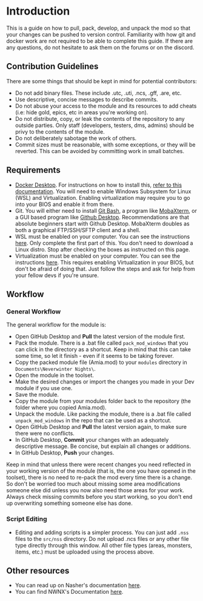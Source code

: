 # Introduction
This is a guide on how to pull, pack, develop, and unpack the mod so that your changes can be pushed to version control. Familiarity with how git and docker work are not required to be able to complete this guide. If there are any questions, do not hesitate to ask them on the forums or on the discord.

## Contribution Guidelines
There are some things that should be kept in mind for potential contributors:
- Do not add binary files. These include .utc, .uti, .ncs, .gff, .are, etc. 
- Use descriptive, concise messages to describe commits.
- Do not abuse your access to the module and its resources to add cheats (i.e: hide gold, epics, etc in areas you're working on).
- Do not distribute, copy, or leak the contents of the repository to any outside parties. Only staff (developers, testers, dms, admins) should be privy to the contents of the module.
- Do not deliberately sabotage the work of others.
- Commit sizes must be reasonable, with some exceptions, or they will be reverted. This can be avoided by committing work in small batches.

## Requirements
- [Docker Desktop](https://www.docker.com/products/docker-desktop). For instructions on how to install this, [refer to this documentation](https://docs.docker.com/desktop/windows/install/). You will need to enable Windows Subsystem for Linux (WSL) and Virtualization. Enabling virtualization may require you to go into your BIOS and enable it from there.
- Git. You will either need to install [Git Bash](https://git-scm.com/downloads), a program like [MobaXterm](https://mobaxterm.mobatek.net/), or a GUI based program like [Github Desktop](https://desktop.github.com/). Recommendations are that absolute beginners start with Github Desktop. MobaXterm doubles as both a graphical FTP/SSH/SFTP client and a shell.
- WSL must be enabled on your computer. You can see the instructions [here](https://www.windowscentral.com/install-windows-subsystem-linux-windows-10). Only complete the first part of this. You don't need to download a Linux distro. Stop after checking the boxes as instructed on this page.
- Virtualization must be enabled on your computer. You can see the instructions [here](https://www.minitool.com/news/enable-virtualization-windows-10.html). This requires enabling Virtualization in your BIOS, but don't be afraid of doing that. Just follow the steps and ask for help from your fellow devs if you're unsure.

## Workflow
### General Workflow
The general workflow for the module is: 
- Open GitHub Desktop and **Pull** the latest version of the module first.
- Pack the module. There is a .bat file called `pack_mod_windows` that you can click in the directory as a shortcut. Keep in mind that this can take some time, so let it finish - even if it seems to be taking forever.
- Copy the packed module file (Amia.mod) to your `modules` directory in `Documents\Neverwinter Nights\`.
- Open the module in the toolset.
- Make the desired changes or import the changes you made in your Dev module if you use one.
- Save the module.
- Copy the module from your modules folder back to the repository (the folder where you copied Amia.mod).
- Unpack the module. Like packing the module, there is a .bat file called `unpack_mod_windows` in the repo that can be used as a shortcut.
- Open GitHub Desktop and **Pull** the latest version again, to make sure there were no conflicts.
- In GitHub Desktop, **Commit** your changes with an adequately descriptive message. Be concise, but explain all changes or additions.
- In GitHub Desktop, **Push** your changes.

Keep in mind that unless there were recent changes you need reflected in your working version of the module (that is, the one you have opened in the toolset), there is no need to re-pack the mod every time there is a change. So don't be worried too much about missing some area modifications someone else did unless you now also need those areas for your work. Always check missing commits before you start working, so you don't end up overwriting something someone else has done.
### Script Editing
- Editing and adding scripts is a simpler process. You can just add `.nss` files to the `src/nss` directory. Do not upload .ncs files or any other file type directly through this window. All other file types (areas, monsters, items, etc.) must be uploaded using the process above.
## Other resources
- You can read up on Nasher's documentation [here](https://github.com/squattingmonk/nasher).
- You can find NWNX's Documentation [here](https://nwnxee.github.io/unified/).
